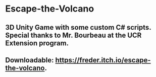 # Escape-the-Volcano
## 3D Unity Game with some custom C# scripts. Special thanks to Mr. Bourbeau at the UCR Extension program.
## Downloadable: https://freder.itch.io/escape-the-volcano.
